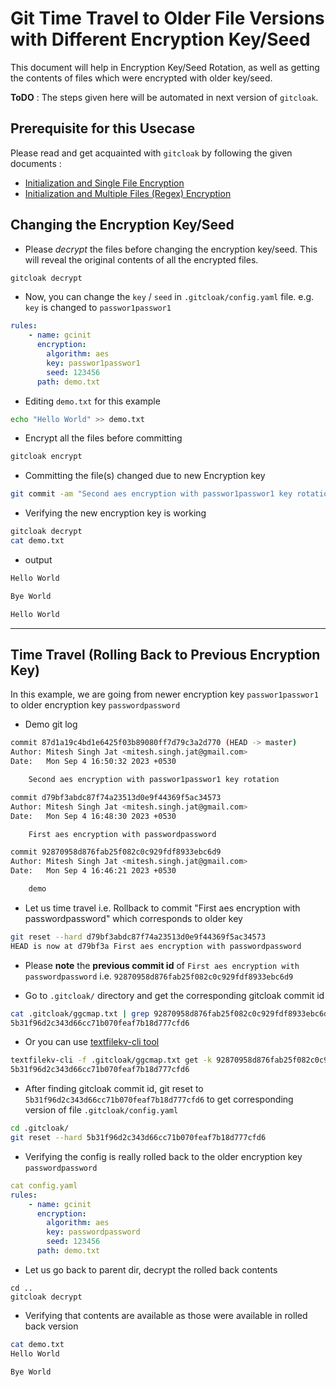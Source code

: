 # Git Time Travel to Older File Versions with Different Encryption Key/Seed

This document will help in Encryption Key/Seed Rotation, as well as getting the contents of files which were encrypted with older key/seed.

**ToDO** : The steps given here will be automated in next version of `gitcloak`.

## Prerequisite for this Usecase

Please read and get acquainted with `gitcloak` by following the given documents :
* [Initialization and Single File Encryption](examples/single_file.md)
* [Initialization and Multiple Files (Regex) Encryption](examples/multi_files.md)

## Changing the Encryption Key/Seed

* Please _decrypt_ the files before changing the encryption key/seed. This will reveal the original contents of all the encrypted files.

```bash
gitcloak decrypt
```

* Now, you can change the `key` / `seed` in `.gitcloak/config.yaml` file. e.g. `key` is changed to `passwor1passwor1` 
```yaml
rules:
    - name: gcinit
      encryption:
        algorithm: aes
        key: passwor1passwor1
        seed: 123456
      path: demo.txt
```

* Editing `demo.txt` for this example
```bash
echo "Hello World" >> demo.txt
```

* Encrypt all the files before committing
```bash
gitcloak encrypt
```

* Committing the file(s) changed due to new Encryption key
```bash
git commit -am "Second aes encryption with passwor1passwor1 key rotation"
```


* Verifying the new encryption key is working
```bash
gitcloak decrypt
cat demo.txt
```
  * output
  ```bash
  Hello World

  Bye World

  Hello World
  ```

----

## Time Travel (Rolling Back to Previous Encryption Key)

In this example, we are going from newer encryption key `passwor1passwor1` to older encryption key `passwordpassword` 

* Demo git log
```bash
commit 87d1a19c4bd1e6425f03b89080ff7d79c3a2d770 (HEAD -> master)
Author: Mitesh Singh Jat <mitesh.singh.jat@gmail.com>
Date:   Mon Sep 4 16:50:32 2023 +0530

    Second aes encryption with passwor1passwor1 key rotation

commit d79bf3abdc87f74a23513d0e9f44369f5ac34573
Author: Mitesh Singh Jat <mitesh.singh.jat@gmail.com>
Date:   Mon Sep 4 16:48:30 2023 +0530

    First aes encryption with passwordpassword

commit 92870958d876fab25f082c0c929fdf8933ebc6d9
Author: Mitesh Singh Jat <mitesh.singh.jat@gmail.com>
Date:   Mon Sep 4 16:46:21 2023 +0530

    demo
```

* Let us time travel i.e. Rollback to commit "First aes encryption with passwordpassword" which corresponds to older key
```bash
git reset --hard d79bf3abdc87f74a23513d0e9f44369f5ac34573
HEAD is now at d79bf3a First aes encryption with passwordpassword
```

* Please **note** the **previous commit id** of `First aes encryption with passwordpassword` i.e. `92870958d876fab25f082c0c929fdf8933ebc6d9`

* Go to `.gitcloak/` directory and get the corresponding gitcloak commit id
```bash
cat .gitcloak/ggcmap.txt | grep 92870958d876fab25f082c0c929fdf8933ebc6d9 | cut -d= -f2-
5b31f96d2c343d66cc71b070feaf7b18d777cfd6
```
* Or you can use [textfilekv-cli tool](https://github.com/miteshbsjat/textfilekv-cli)
```bash
textfilekv-cli -f .gitcloak/ggcmap.txt get -k 92870958d876fab25f082c0c929fdf8933ebc6d9
5b31f96d2c343d66cc71b070feaf7b18d777cfd6
```

* After finding gitcloak commit id, git reset to `5b31f96d2c343d66cc71b070feaf7b18d777cfd6` to get corresponding version of file `.gitcloak/config.yaml`
```bash
cd .gitcloak/
git reset --hard 5b31f96d2c343d66cc71b070feaf7b18d777cfd6
```

* Verifying the config is really rolled back to the older encryption key `passwordpassword`
```yaml
cat config.yaml 
rules:
    - name: gcinit
      encryption:
        algorithm: aes
        key: passwordpassword
        seed: 123456
      path: demo.txt
```

* Let us go back to parent dir, decrypt the rolled back contents
```
cd ..
gitcloak decrypt
```

* Verifying that contents are available as those were available in rolled back version
```bash
cat demo.txt 
Hello World

Bye World

```
